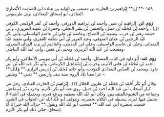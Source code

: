 ١٥٩ -** ل:** إِبْرَاهِيم بن الحارث بن مصعب بن الوليد بن عبادة ابن الصامت الأَنْصارِيّ العبادي، أبو إسحاق البغدادي، نزيل طرسوس.

**رَوَى عَن:** إِبْرَاهِيم بْن نصر، وأحمد بْن إبراهيم الدورقي، وأحمد بْن عُمَر الوكيعي الكوفي (ل) ، وأحمد بْن مُحَمَّد بْن حنبل، والحسن بْن بشر البجلي، وحمزة بْن سَعِيد المروزي، وأبي خيثمة زهير بْن حرب، وسَعِيد بْن الصباح، وعاصم بْن علي بْن عاصم الواسطي، وأبي بكر عَبْد الرحمن بْن عفان الصوفي، وعبد العزيز بْن أَبي سَلَمَة العُمَري، وأبي سَعِيد عَبْد المتعالي، وعلي بْن عاصم الواسطي، وعلي ابن المديني، والقاسم بْن يزيد الوزان المقري، ومصعب بْن عَبد الله الزبيري، ويحيى بْن مَعِين، وأبي عَبد الله البياضي.

**رَوَى عَنه:** أَبُو داود فِي كتاب المسائل، وأحمد بْن مُحَمَّد بْن أَبي موسى الأنطاكي، وأبو بكر أحمد بْن مُحَمَّد بْن هاني الأثرم، وحرب بْن إِسْمَاعِيل الكرماني، وأَبُو بَكْر عَبد اللَّهِ بْن أَبي داود، ومحمد بْن العباس البغدادي المؤدب، وأبو حاتم مُحَمَّد بْن إدريس الرازي،** وَقَال:** غزا معنا بلاد الروم سنة نيف وأربعين،** يعني:** ومئتين -.

وَقَال أَبُو بَكْر أَحْمَد بْن مُحَمَّد بْن هارون الخلال (٢) : إِبْرَاهِيم بْن الحارث العبادي، رجل من كبار أصحاب أبي عَبد الله أحمد بْن حنبل، روى عنه أبو بكر الأثرم، وحرب بْن إسماعيل وجماعة من الشيوخالمتقدمين، وكان أبو عَبْد الله يعظمه ويرفع قدره، ويحتمله في أشياء لا يحتمل فيها غيره، يبسطه في الكلام بحضرته، ويتوقف أبو عَبْد الله عَن الجواب في الشئ، فيجيب بحضرة أبي عَبد الله،** فيعجب أبو عَبْد الله ويقول:** جزاك الله خيرا يَا أَبَا إسحاق. حكى ذلك أبو بكر الأثرم.
